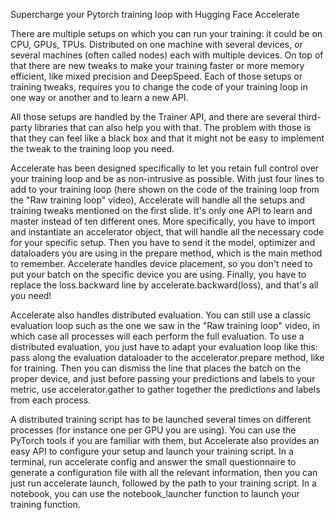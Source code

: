 Supercharge your Pytorch training loop with Hugging Face Accelerate

There are multiple setups on which you can run your training: it could be on CPU, GPUs, TPUs. Distributed on one machine with several devices, or several machines (often called nodes) each with multiple devices. On top of that there are new tweaks to make your training faster or more memory efficient, like mixed precision and DeepSpeed. Each of those setups or training tweaks, requires you to change the code of your training loop in one way or another and to learn a new API.

All those setups are handled by the Trainer API, and there are several third-party libraries that can also help you with that. The problem with those is that they can feel like a black box and that it might not be easy to implement the tweak to the training loop you need.

Accelerate has been designed specifically to let you retain full control over your training loop and be as non-intrusive as possible. With just four lines to add to your training loop (here shown on the code of the training loop from the "Raw training loop" video), Accelerate will handle all the setups and training tweaks mentioned on the first slide. It's only one API to learn and master instead of ten different ones. More specifically, you have to import and instantiate an accelerator object, that will handle all the necessary code for your  specific setup. Then you have to send it the model, optimizer and dataloaders you are using in the prepare method, which is the main method to remember. Accelerate handles device placement, so you don't need to put your batch on the specific device you are using. Finally, you have to replace the loss.backward line by accelerate.backward(loss), and that's all you need!

Accelerate also handles distributed evaluation. You can still use a classic evaluation loop such as the one we saw in the "Raw training loop" video, in which case all processes will each perform the full evaluation. To use a distributed evaluation, you just have to adapt your evaluation loop like this: pass along the evaluation dataloader to the accelerator.prepare method, like for training. Then you can dismiss the line that places the batch on the proper device, and just before passing your predictions and labels to your metric, use accelerator.gather to gather together the predictions and labels from each process.

A distributed training script has to be launched several times on different processes (for instance one per GPU you are using). You can use the PyTorch tools if you are familiar with them, but Accelerate also provides an easy API to configure your setup and launch your training script. In a terminal, run accelerate config and answer the small questionnaire to generate a configuration file with all the relevant information, then you can just run accelerate launch, followed by the path to your training script. In a notebook, you can use the notebook_launcher function to launch your training function.
